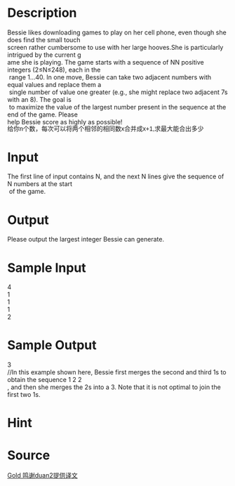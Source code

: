 
# Description

<div class="content"><div>Bessie likes downloading games to play on her cell phone, even though she does find the small touch </div>
<div>screen rather cumbersome to use with her large hooves.She is particularly intrigued by the current g</div>
<div>ame she is playing. The game starts with a sequence of NN positive integers (2≤N≤248), each in the</div>
<div> range 1…40. In one move, Bessie can take two adjacent numbers with equal values and replace them a</div>
<div> single number of value one greater (e.g., she might replace two adjacent 7s with an 8). The goal is</div>
<div> to maximize the value of the largest number present in the sequence at the end of the game. Please </div>
<div>help Bessie score as highly as possible!</div>
<div><span style="font-family: Helvetica, &#39;Microsoft Yahei&#39;, verdana; font-size: 14px; line-height: 15.549334526062px;">给你n个数，每次可以将两个相邻的相同数x合并成x+1,求最大能合出多少</span></div>
<div></div>
<p></p></div>

# Input

<div class="content"><div>The first line of input contains N, and the next N lines give the sequence of N numbers at the start</div>
<div> of the game.</div>
<p></p></div>

# Output

<div class="content"><p>Please output the largest integer Bessie can generate.</p>
<p></p></div>

# Sample Input

<div class="content"><span class="sampledata">4<br/>
1<br/>
1<br/>
1<br/>
2</span></div>

# Sample Output

<div class="content"><span class="sampledata">3<br/>
//In this example shown here, Bessie first merges the second and third 1s to obtain the sequence 1 2 2<br/>
, and then she merges the 2s into a 3. Note that it is not optimal to join the first two 1s.</span></div>

# Hint

<div class="content"><p></p></div>

# Source

<div class="content"><p><a href="problemset.php?search=Gold 鸣谢duan2提供译文">Gold 鸣谢duan2提供译文</a></p></div>

